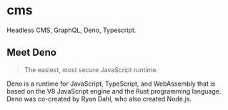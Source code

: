 # cms
Headless CMS, GraphQL, Deno, Typescript.

## Meet Deno

> The easiest, most secure JavaScript runtime.

Deno is a runtime for JavaScript, TypeScript, and WebAssembly that is based on the V8 JavaScript engine and the Rust programming language. Deno was co-created by Ryan Dahl, who also created Node.js.
